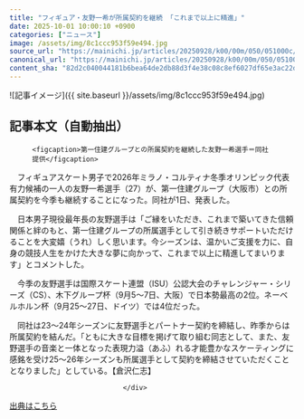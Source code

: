 ```yaml
---
title: "フィギュア・友野一希が所属契約を継続 「これまで以上に精進」"
date: 2025-10-01 10:00:10 +0900
categories: ["ニュース"]
image: /assets/img/8c1ccc953f59e494.jpg
source_url: "https://mainichi.jp/articles/20250928/k00/00m/050/051000c/"
canonical_url: "https://mainichi.jp/articles/20250928/k00/00m/050/051000c/"
content_sha: "82d2c040044181b6bea64de2db88d3f4e38c08c8ef6027df65e3ac22d4960c55"
---
```


![記事イメージ]({{ site.baseurl }}/assets/img/8c1ccc953f59e494.jpg)

## 記事本文（自動抽出）
<div><section class="articledetail-body" id="articledetail-body">




<div class="articledetail-image-left">
  <figure>
    
    <figcaption>第一住建グループとの所属契約を継続した友野一希選手＝同社提供</figcaption>
    
  </figure>
</div>

<p>　フィギュアスケート男子で2026年ミラノ・コルティナ冬季オリンピック代表有力候補の一人の友野一希選手（27）が、第一住建グループ（大阪市）との所属契約を今季も継続することになった。同社が1日、発表した。</p>

<p>　日本男子現役最年長の友野選手は「ご縁をいただき、これまで築いてきた信頼関係と絆のもと、第一住建グループの所属選手として引き続きサポートいただけることを大変嬉（うれ）しく思います。今シーズンは、温かいご支援を力に、自身の競技人生をかけた大きな夢に向かって、これまで以上に精進してまいります」とコメントした。</p>

	


<p>　今季の友野選手は国際スケート連盟（ISU）公認大会のチャレンジャー・シリーズ（CS）、木下グループ杯（9月5～7日、大阪）で日本勢最高の2位。ネーベルホルン杯（9月25～27日、ドイツ）では4位だった。</p>

<p>　同社は23～24年シーズンに友野選手とパートナー契約を締結し、昨季からは所属契約を結んだ。「ともに大きな目標を掲げて取り組む同志として、また、友野選手の音楽と一体となった表現力溢（あふ）れる才能豊かなスケーティングに感銘を受け25～26年シーズンも所属選手として契約を締結させていただくこととなりました」としている。【倉沢仁志】</p>


</section>






								</div>

[出典はこちら](https://mainichi.jp/articles/20250928/k00/00m/050/051000c/)
